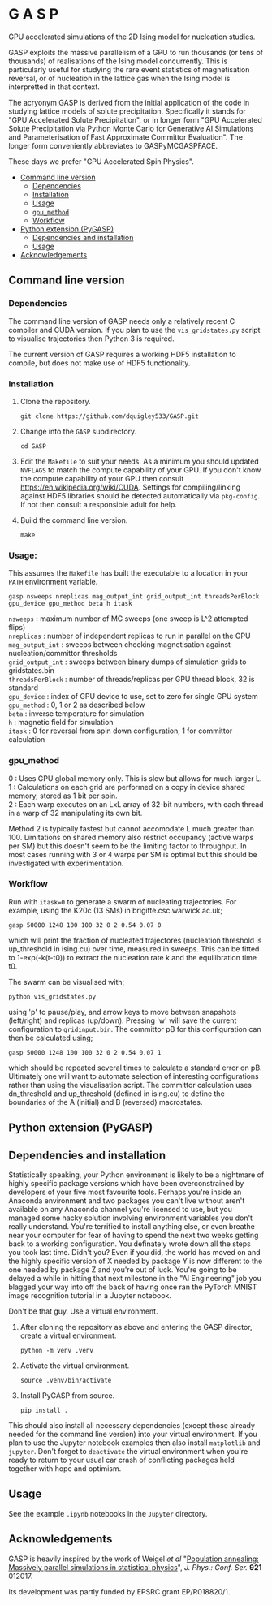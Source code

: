 # G A S P

GPU accelerated simulations of the 2D Ising model for nucleation studies. 

GASP exploits the massive parallelism of a GPU to run thousands (or tens of thousands) of realisations of the Ising model concurrently. This is particularly useful for studying the rare event statistics of magnetisation reversal, or of nucleation in the lattice gas when the Ising model is interpretted in that context.

The acryonym GASP is derived from the initial application of the code in studying lattice models of solute precipitation. Specifically it stands for "GPU Accelerated Solute Precipitation", or in longer form "GPU Accelerated Solute Precipitation via Python Monte Carlo for Generative AI Simulations and Parameterisation of Fast Approximate Committor Evaluation". The longer form conveniently abbreviates to GASPyMCGASPFACE.

These days we prefer "GPU Accelerated Spin Physics". 

- [Command line version](#command-line-version)
    * [Dependencies](#dependencies)
    * [Installation](#installation)
    * [Usage](#usage)
    * [`gpu_method`](#gpu_method)
    * [Workflow](#workflow)
- [Python extension (PyGASP)](#python-extension-pygasp)
    * [Dependencies and installation](#dependencies-and-installation)
    * [Usage](#usage-1)
- [Acknowledgements](#acknowledgements)

## Command line version

### Dependencies

The command line version of GASP needs only a relatively recent C compiler and CUDA version. If you plan to use
the `vis_gridstates.py` script to visualise trajectories then Python 3 is required. 

The current version of GASP requires a working HDF5 installation to compile, but does not make use of HDF5 
functionality.

### Installation

1. Clone the repository.

    `git clone https://github.com/dquigley533/GASP.git`

2. Change into the `GASP` subdirectory.

    `cd GASP`

3. Edit the `Makefile` to suit your needs. As a minimum you should updated `NVFLAGS` to match the compute capability of your GPU. If you don't 
know the compute capability of your GPU then consult https://en.wikipedia.org/wiki/CUDA. Settings for compiling/linking against 
HDF5 libraries should be detected automatically via `pkg-config`. If not then consult a responsible adult for help.

4. Build the command line version.

    `make`

### Usage:

This assumes the `Makefile` has built the executable to a location in your `PATH` environment variable.

`gasp nsweeps nreplicas mag_output_int grid_output_int threadsPerBlock gpu_device gpu_method beta h itask`

`nsweeps`         : maximum number of MC sweeps (one sweep is L^2 attempted flips)  
`nreplicas`       : number of independent replicas to run in parallel on the GPU  
`mag_output_int`  : sweeps between checking magnetisation against nucleation/committor thresholds  
`grid_output_int` : sweeps between binary dumps of simulation grids to gridstates.bin  
`threadsPerBlock` : number of threads/replicas per GPU thread block, 32 is standard  
`gpu_device`      : index of GPU device to use, set to zero for single GPU system  
`gpu_method`      : 0, 1 or 2 as described below  
`beta`            : inverse temperature for simulation  
`h`               : magnetic field for simulation  
`itask`           : 0 for reversal from spin down configuration, 1 for committor calculation  

### gpu_method

0 : Uses GPU global memory only. This is slow but allows for much larger L.  
1 : Calculations on each grid are performed on a copy in device shared memory, stored as 1 bit per spin.  
2 : Each warp executes on an LxL array of 32-bit numbers, with each thread in a warp of 32 manipulating its own bit.  

Method 2 is typically fastest but cannot accomodate L much greater than 100. Limitations on shared memory also restrict occupancy (active warps per SM) but this doesn't seem to be the limiting factor to throughput. In most cases running with 3 or 4 warps per SM is optimal but this should be investigated with experimentation.

### Workflow

Run with `itask=0` to generate a swarm of nucleating trajectories. For example, using the K20c (13 SMs) in brigitte.csc.warwick.ac.uk;  

`gasp 50000 1248 100 100 32 0 2 0.54 0.07 0`

which will print the fraction of nucleated trajectores (nucleation threshold is up_threshold in ising.cu) over time, measured in sweeps. This can be fitted to 1-exp(-k(t-t0)) to extract the nucleation rate k and the equilibration time t0.

The swarm can be visualised with;

`python vis_gridstates.py`

using 'p' to pause/play, and arrow keys to move between snapshots (left/right) and replicas (up/down). Pressing 'w' will save the current configuration to `gridinput.bin`. The committor pB for this configuration can then be calculated using;

`gasp 50000 1248 100 100 32 0 2 0.54 0.07 1`

which should be repeated several times to calculate a standard error on pB. Ultimately one will want to automate selection of interesting configurations rather than using the visualisation script. The committor calculation uses dn_threshold and up_threshold (defined in ising.cu) to define the boundaries of the A (initial) and B (reversed) macrostates.

## Python extension (PyGASP)

## Dependencies and installation

Statistically speaking, your Python environment is likely to be a nightmare of highly specific package versions which have been overconstrained by developers of your five most favourite tools. Perhaps you're inside an Anaconda environment and two packages you can't live without aren't available on any Anaconda channel you're licensed to use, but you managed some hacky solution involving environment variables you don't really understand. You're terrified to install anything else, or even breathe near your computer for fear of having to spend the next
two weeks getting back to a working configuration. You definately wrote down all the steps you took last time. Didn't you? Even if you did, the world has moved on and the highly specific version of X needed by package Y is now different to the one needed by package Z and you're out of luck. You're going to be
delayed a while in hitting that next milestone in the "AI Engineering" job you blagged your way into off the back of having once ran the PyTorch MNIST image recognition tutorial in a Jupyter notebook.

Don't be that guy. Use a virtual environment.

1. After cloning the repository as above and entering the GASP director, create a virtual environment.

    `python -m venv .venv`

2. Activate the virtual environment.

    `source .venv/bin/activate`

3. Install PyGASP from source.

    `pip install .`

This should also install all necessary dependencies (except those already needed for the command line version) into your virtual environment. If you plan to use the Jupyter notebook examples then also install `matplotlib` and `jupyter`. Don't forget to `deactivate` the virtual environment when you're ready to return to your usual car crash of conflicting packages held together with hope and optimism. 

## Usage

See the example `.ipynb` notebooks in the `Jupyter` directory.


## Acknowledgements

GASP is heavily inspired by the work of Weigel _et al_ "[Population annealing: Massively parallel simulations in statistical physics](https://iopscience.iop.org/article/10.1088/1742-6596/921/1/012017/pdf)", _J. Phys.: Conf. Ser._ **921** 012017.

Its development was partly funded by EPSRC grant EP/R018820/1. 
